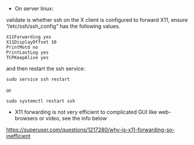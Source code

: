 * On server linux:

validate is whether ssh on the X client is configured to forward X11, ensure “/etc/ssh/ssh_config” has the following values.

```
X11Forwarding yes
X11DisplayOffset 10
PrintMotd no
PrintLastLog yes
TCPKeepAlive yes
```

and then restart the ssh service:

```
sudo service ssh restart
```

or

```
sudo systemctl restart ssh
```

* X11 forwarding is not very efficient to complicated GUI like web-browsers or video, see the info below

https://superuser.com/questions/1217280/why-is-x11-forwarding-so-inefficient

